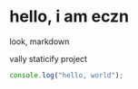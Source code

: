 # hello, i am eczn 

look, markdown 

vally staticify project 

``` js 
console.log("hello, world"); 
```
